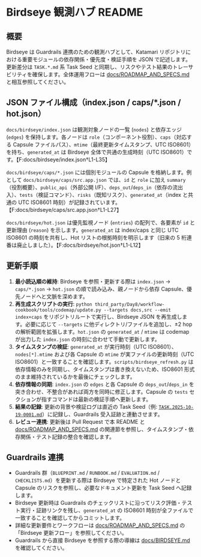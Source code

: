 # Birdseye 観測ハブ README

## 概要
Birdseye は Guardrails 連携のための観測ハブとして、Katamari リポジトリにおける重要モジュールの依存関係・優先度・検証手順を JSON で記述します。更新差分は `TASK.*.md` 系 Task Seed と同期し、リスクやテスト結果のトレーサビリティを確保します。全体運用フローは [docs/ROADMAP_AND_SPECS.md](../ROADMAP_AND_SPECS.md) と相互参照してください。

## JSON ファイル構成（index.json / caps/*.json / hot.json）
`docs/birdseye/index.json` は観測対象ノードの一覧 (`nodes`) と依存エッジ (`edges`) を保持します。各ノードは `role`（コンポーネント役割）、`caps`（対応する Capsule ファイルパス）、`mtime`（最終更新タイムスタンプ、UTC ISO8601）を持ち、`generated_at` は Birdseye 全体で共通の生成時刻（UTC ISO8601）です。【F:docs/birdseye/index.json†L1-L35】

`docs/birdseye/caps/*.json` には個別モジュールの Capsule を格納します。例として `docs/birdseye/caps/src.app.json` では、`id` と `role` に加え `summary`（役割概要）、`public_api`（外部公開 I/F）、`deps_out`/`deps_in`（依存の流出入）、`tests`（検証コマンド）、`risks`（既知リスク）、`generated_at`（index と共通の UTC ISO8601 時刻）が記録されています。【F:docs/birdseye/caps/src.app.json†L1-L27】

`docs/birdseye/hot.json` は優先監視ノード (`entries`) の配列で、各要素が `id` と更新理由 (`reason`) を示します。`generated_at` は index/caps と同じ UTC ISO8601 の時刻を共有し、Hot リストの根拠時刻を明示します（旧来の 5 桁連番は廃止しました）。【F:docs/birdseye/hot.json†L1-L12】

## 更新手順
1. **最小読込順の維持**: Birdseye を参照・更新する際は `index.json` → `caps/*.json` → `hot.json` の順で読み込み、親ノードから依存 Capsule、優先ノードへと文脈を深めます。
2. **再生成スクリプトの実行**: `python third_party/Day8/workflow-cookbook/tools/codemap/update.py --targets docs,src --emit index+caps` をリポジトリルートで実行し、Birdseye JSON を再生成します。必要に応じて `--targets` に他ディレクトリ/ファイルを追加し、±2 hop の解析範囲を拡張します。`hot.json` の `generated_at` / `mtime` は codemap が出力した `index.json` の時刻に合わせて手動で更新します。
3. **タイムスタンプの検証**: `generated_at` が実行時刻（UTC ISO8601）、`nodes[*].mtime` および各 Capsule の `mtime` が実ファイルの更新時刻（UTC ISO8601）と一致することを確認します。`scripts/birdseye_refresh.py` は依存情報のみを同期し、タイムスタンプは書き換えないため、ISO8601 形式のまま維持されているかを最後にチェックします。
4. **依存情報の同期**: `index.json` の `edges` と各 Capsule の `deps_out`/`deps_in` を突き合わせ、不整合があれば両方を同時に修正します。Capsule の `tests` セクションが指すコマンドは最新の検証手順へ更新します。
5. **結果の記録**: 更新の背景や検証ログは直近の Task Seed（例: [`TASK.2025-10-19-0001.md`](../../TASK.2025-10-19-0001.md)）に記録し、Guardrails 受入証跡と連動させます。
6. **レビュー連携**: 更新後は Pull Request で本 README と [docs/ROADMAP_AND_SPECS.md](../ROADMAP_AND_SPECS.md) の関連節を参照し、タイムスタンプ・依存関係・テスト記録の整合を確認します。

## Guardrails 連携
- Guardrails 群（`BLUEPRINT.md` / `RUNBOOK.md` / `EVALUATION.md` / `CHECKLISTS.md`）を更新する際は Birdseye で特定された Hot ノードと Capsule のリスクを参照し、必要なドキュメント更新を Task Seed へ記録します。
- Birdseye 更新時は Guardrails のチェックリストに沿ってリスク評価・テスト実行・証跡リンクを残し、`generated_at` の ISO8601 時刻が全ファイルで一致することを確認してからコミットします。
- 詳細な更新要件とワークフローは [docs/ROADMAP_AND_SPECS.md](../ROADMAP_AND_SPECS.md) の「Birdseye 更新フロー」を参照してください。
- Guardrails から直接 Birdseye を参照する際の導線は [docs/BIRDSEYE.md](../BIRDSEYE.md) を確認してください。
